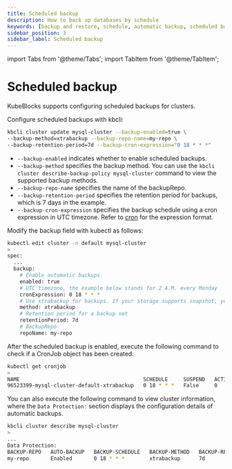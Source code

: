 ```yaml
---
title: Scheduled backup
description: How to back up databases by schedule
keywords: [backup and restore, schedule, automatic backup, scheduled backup]
sidebar_position: 3
sidebar_label: Scheduled backup
---
```


import Tabs from '@theme/Tabs';
import TabItem from '@theme/TabItem';

# Scheduled backup

KubeBlocks supports configuring scheduled backups for clusters.

<Tabs>

<TabItem value="kbcli" label="kbcli" default>

Configure scheduled backups with kbcli:

```bash
kbcli cluster update mysql-cluster --backup-enabled=true \
--backup-method=xtrabackup --backup-repo-name=my-repo \
--backup-retention-period=7d --backup-cron-expression="0 18 * * *"
```

- `--backup-enabled` indicates whether to enable scheduled backups.
- `--backup-method` specifies the backup method. You can use the `kbcli cluster describe-backup-policy mysql-cluster` command to view the supported backup methods.
- `--backup-repo-name` specifies the name of the backupRepo.
- `--backup-retention-period` specifies the retention period for backups, which is 7 days in the example.
- `--backup-cron-expression` specifies the backup schedule using a cron expression in UTC timezone. Refer to [cron](https://en.wikipedia.org/wiki/Cron) for the expression format.

</TabItem>

<TabItem value="kubectl" label="kubectl">

Modify the backup field with kubectl as follows:

```bash
kubectl edit cluster -n default mysql-cluster
>
spec:
  ...
  backup:
    # Enable automatic backups
    enabled: true
    # UTC timezone, the example below stands for 2 A.M. every Monday
    cronExpression: 0 18 * * *
    # Use xtrabackup for backups. If your storage supports snapshot, you can change it to volume-snapshot
    method: xtrabackup
    # Retention period for a backup set
    retentionPeriod: 7d
    # BackupRepo
    repoName: my-repo
```

</TabItem>

</Tabs>

After the scheduled backup is enabled, execute the following command to check if a CronJob object has been created:

```bash
kubectl get cronjob
>
NAME                                        SCHEDULE     SUSPEND   ACTIVE   LAST SCHEDULE   AGE
96523399-mysql-cluster-default-xtrabackup   0 18 * * *   False     0        <none>          57m
```

You can also execute the following command to view cluster information, where the `Data Protection:` section displays the configuration details of automatic backups.

```bash
kbcli cluster describe mysql-cluster
>
...
Data Protection:
BACKUP-REPO   AUTO-BACKUP   BACKUP-SCHEDULE   BACKUP-METHOD   BACKUP-RETENTION
my-repo       Enabled       0 18 * * *        xtrabackup      7d
```
